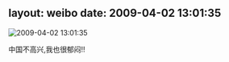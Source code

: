 layout: weibo
date: 2009-04-02 13:01:35
---
<meta name="referrer" content="no-referrer" />

<img src="/images/favicon.ico" style="float: left;"/>2009-04-02 13:01:35

中国不高兴,我也很郁闷!!


